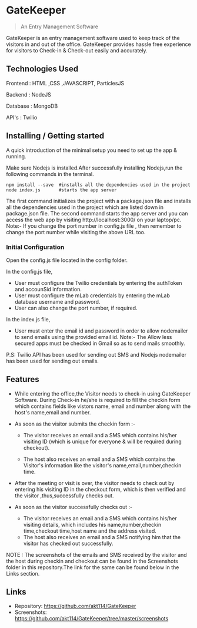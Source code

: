 

# GateKeeper
> An Entry Management Software

GateKeeper is an entry management software used to keep track of the visitors in and out of the office.
GateKeeper provides hassle free experience for visitors to Check-in & Check-out easily and accurately.

## Technologies Used

Frontend : HTML ,CSS ,JAVASCRIPT, ParticlesJS

Backend  : NodeJS

Database : MongoDB

API's    : Twilio



## Installing / Getting started

A quick introduction of the minimal setup you need to set up the app &
running.

Make sure Nodejs is installed.After successfully installing Nodejs,run the following commands in the terminal.

```shell
npm install --save  #installs all the dependencies used in the project
node index.js       #starts the app server
```

The first command initializes the project with a package.json file and installs all the dependencies used in the project which are listed down in package.json file.
The second command starts the app server and you can access the web app by visiting http://localhost:3000/ on your laptop/pc.
Note:- If you change the port number in config.js file , then remember to change the port number while visiting the above URL too.

### Initial Configuration

Open the config.js file located in the config folder.

In the config.js file,
* User must configure the Twilio credentials by entering the authToken and accounSid information.
* User must configure the mLab credentials by entering the mLab database username and password.
* User can also change the port number, if required.

In the index.js file,
* User must enter the email id and password in order to allow nodemailer to send emails using the provided email id.
Note:- The Allow less secured apps must be checked in Gmail so as to send mails smoothly.

P.S: Twilio API has been used for sending out SMS and Nodejs nodemailer has been used for sending out emails.

## Features

* While entering the office,the Visitor needs to check-in using GateKeeper Software. During        Check-in he/she is required to fill the checkin form which contains fields like vistors name,    email and number along with the host's name,email and number.

* As soon as the visitor submits the checkin form :-

    * The visitor receives an email and a SMS which contains his/her visiting ID (which is         unique for everyone & will be required during checkout).

    * The host also receives an email and a SMS which contains the Visitor's information like      the visitor's name,email,number,checkin time.


* After the meeting or visit is over, the visitor needs to check out by entering his visiting ID   in the checkout form, which is then verified and the visitor ,thus,successfully checks out.

* As soon as the visitor successfully checks out :-

    * The visitor receives an email and a SMS which contains his/her visiting details, which       includes his name,number,checkin time,checkout time,host name and the address visited.
    * The host also receives an email and a SMS notifying him that the visitor has checked out     successfully.

NOTE : The screenshots of the emails and SMS received by the visitor and the host during checkin        and checkout can be found in the Screenshots folder in this repository.The link for the          same can be found below in the Links section. 


## Links

- Repository:  https://github.com/akt114/GateKeeper
- Screenshots: https://github.com/akt114/GateKeeper/tree/master/screenshots 

